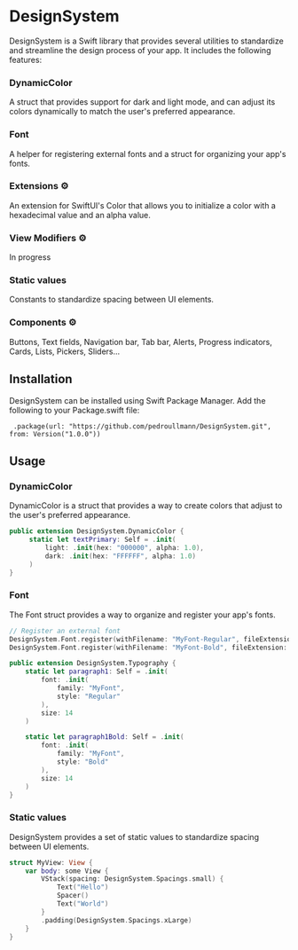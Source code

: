 # DesignSystem

DesignSystem is a Swift library that provides several utilities to standardize and streamline the design process of your app. It includes the following features:

### DynamicColor
A struct that provides support for dark and light mode, and can adjust its colors dynamically to match the user's preferred appearance.

### Font
A helper for registering external fonts and a struct for organizing your app's fonts.

### Extensions ⚙️
An extension for SwiftUI's Color that allows you to initialize a color with a hexadecimal value and an alpha value.

### View Modifiers ⚙️
In progress

### Static values
Constants to standardize spacing between UI elements.

### Components ⚙️
Buttons, Text fields, Navigation bar, Tab bar, Alerts, Progress indicators, Cards, Lists, Pickers, Sliders...

## Installation

DesignSystem can be installed using Swift Package Manager. Add the following to your Package.swift file:

     .package(url: "https://github.com/pedroullmann/DesignSystem.git", from: Version("1.0.0"))

## Usage

### DynamicColor

DynamicColor is a struct that provides a way to create colors that adjust to the user's preferred appearance.

```swift
public extension DesignSystem.DynamicColor {
     static let textPrimary: Self = .init(
         light: .init(hex: "000000", alpha: 1.0),
         dark: .init(hex: "FFFFFF", alpha: 1.0)
     )
}
```

### Font

The Font struct provides a way to organize and register your app's fonts.

```swift
// Register an external font
DesignSystem.Font.register(withFilename: "MyFont-Regular", fileExtension: "ttf")
DesignSystem.Font.register(withFilename: "MyFont-Bold", fileExtension: "ttf")

public extension DesignSystem.Typography {
    static let paragraph1: Self = .init(
        font: .init(
            family: "MyFont",
            style: "Regular"
        ),
        size: 14
    )

    static let paragraph1Bold: Self = .init(
        font: .init(
            family: "MyFont",
            style: "Bold"
        ),
        size: 14
    )
}
```

### Static values

DesignSystem provides a set of static values to standardize spacing between UI elements.

```swift
struct MyView: View {
    var body: some View {
        VStack(spacing: DesignSystem.Spacings.small) {
            Text("Hello")
            Spacer()
            Text("World")
        }
        .padding(DesignSystem.Spacings.xLarge)
    }
}
```
